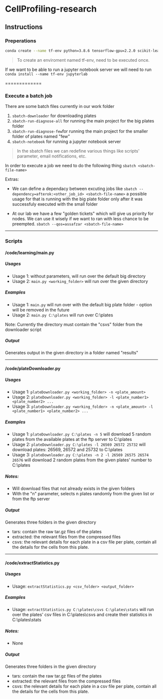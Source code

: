 # CellProfiling-research

## Instructions
### Preperations
```bash
conda create --name tf-env python=3.8.6 tensorflow-gpu=2.2.0 scikit-learn pandas tqdm progressbar2 matplotlib openpyxl
```
> To create an enviroment named tf-env, need to be executed once.

If we want to be able to run a jupyter notebook server we will need to run `conda install --name tf-env jupyterlab`

=============
### Execute a batch job
There are some batch files currently in our work folder
1. `sbatch-downloader` for downloading plates
2. `sbatch-run-diagnose-all` for running the main project for the big plates folder
3. `sbatch-run-diagnose-few`for running the main project for the smaller folder of plates named "few"
4. `sbatch-notebook` for running a jupyter notebook server

> In the sbatch files we can redefine various things like scripts' parameter, email notifications, etc.

In order to execute a job we need to do the following thing
`sbatch <sbatch-file-name>`

Extras:
- We can define a dependacy between excuting jobs like
`sbatch --dependency=afterok:<other_job_id> <sbatch-file-name>`
a possible usage for that is running with the big plate folder only after it was successfuly executed with the small folder

- At our lab we have a few "golden tickets" which will give us priority for nodes. We can use it wisely if we want to ran with less chance to be preempted.
`sbatch --qos=assafzar <sbatch-file-name>`

-------------

### Scripts
#### /code/learning/main.py
##### Usages
- Usage 1: without parameters, will run over the default big directory
- Usage 2: `main.py <working_folder>` will run over the given directory

##### Examples
- Usage 1: `main.py` will run over with the default big plate folder - option will be removed in the future
- Usage 2: `main.py C:\plates` will run over C:\plates

Note: Currently the directory must contain the "csvs" folder from the downloader script

##### Output
Generates output in the given directory in a folder named "results"

-------------
#### /code/plateDownloader.py
##### Usages
- Usage 1: `plateDownloader.py <working_folder> -n <plate_amount>`
- Usage 2: `plateDownloader.py <working_folder> -l <plate_number1> <plate_number2> ...`
- Usage 3: `plateDownloader.py <working_folder> -n <plate_amount> -l <plate_number1> <plate_number2> ...`

##### Examples
- Usage 1: `plateDownloader.py C:\plates -n 5` will download 5 random plates from the available plates at the ftp server to C:\plates
- Usage 2: `plateDownloader.py C:\plates -l 26569 26572 25732` will download plates: 26569, 26572 and 25732 to C:\plates
- Usage 3: `plateDownloader.py C:\plates -n 2 -l 26569 26575 26574 26576` will download 2 random plates from the given plates' number to C:\plates

##### Notes:
- Will download files that not already exists in the given folders
- With the "n" parameter, selects n plates randomly from the given list or from the ftp server

##### Output
Generates three folders in the given directory
- tars: contain the raw tar.gz files of the plates
- extracted: the relevant files from the compressed files
- csvs: the relevant details for each plate in a csv file per plate, contain all the details for the cells from this plate.

-------------
#### /code/extractStatistics.py
##### Usages
- Usage: `extractStatistics.py <csv_folder> <output_folder>`

##### Examples
- Usage: `extractStatistics.py C:\plates\csvs C:\plates\stats` will run over the plates' csv files in C:\plates\csvs and create their statistics in C:\plates\stats

##### Notes:
- None

##### Output
Generates three folders in the given directory
- tars: contain the raw tar.gz files of the plates
- extracted: the relevant files from the compressed files
- csvs: the relevant details for each plate in a csv file per plate, contain all the details for the cells from this plate.
